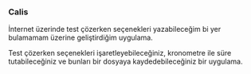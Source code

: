 ### Calis
İnternet üzerinde test çözerken seçenekleri yazabileceğim bi yer bulamamam üzerine geliştirdiğim uygulama.

Test çözerken seçenekleri işaretleyebileceğiniz, kronometre ile süre tutabileceğiniz ve bunları bir dosyaya kaydedebileceğiniz bir uygulama.
